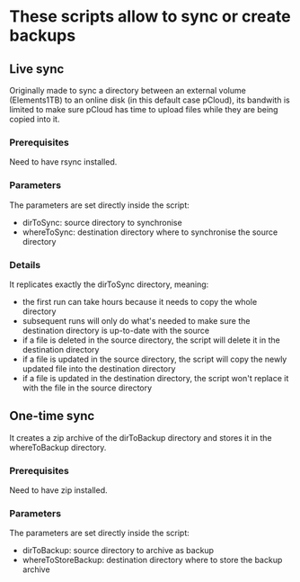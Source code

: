 # These scripts allow to sync or create backups

## Live sync
Originally made to sync a directory between an external volume (Elements1TB) to an online disk (in this default case pCloud), its bandwith is limited to make sure pCloud has time to upload files while they are being copied into it.
### Prerequisites
Need to have rsync installed.
### Parameters
The parameters are set directly inside the script:
- dirToSync: source directory to synchronise
- whereToSync: destination directory where to synchronise the source directory
### Details
It replicates exactly the dirToSync directory, meaning:
- the first run can take hours because it needs to copy the whole directory
- subsequent runs will only do what's needed to make sure the destination directory is up-to-date with the source
- if a file is deleted in the source directory, the script will delete it in the destination directory
- if a file is updated in the source directory, the script will copy the newly updated file into the destination directory
- if a file is updated in the destination directory, the script won't replace it with the file in the source directory

## One-time sync
It creates a zip archive of the dirToBackup directory and stores it in the whereToBackup directory.
### Prerequisites
Need to have zip installed.
### Parameters
The parameters are set directly inside the script:
- dirToBackup: source directory to archive as backup
- whereToStoreBackup: destination directory where to store the backup archive
